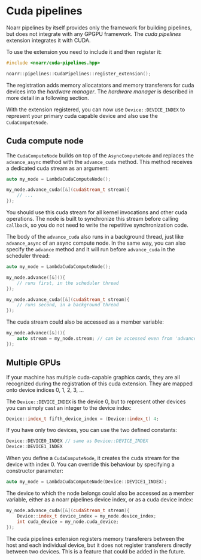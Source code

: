 # Cuda pipelines

Noarr pipelines by itself provides only the framework for building pipelines, but does not integrate with any GPGPU framework. The *cuda pipelines* extension integrates it with CUDA.

To use the extension you need to include it and then register it:

```cpp
#include <noarr/cuda-pipelines.hpp>

noarr::pipelines::CudaPipelines::register_extension();
```

The registration adds memory allocatators and memory transferers for cuda devices into the *hardware manager*. The *hardware manager* is described in more detail in a following section.

With the extension registered, you can now use `Device::DEVICE_INDEX` to represent your primary cuda capable device and also use the `CudaComputeNode`.


## Cuda compute node

The `CudaComputeNode` builds on top of the `AsyncComputeNode` and replaces the `advance_async` method with the `advance_cuda` method. This method receives a dedicated cuda stream as an argument:

```cpp
auto my_node = LambdaCudaComputeNode();

my_node.advance_cuda([&](cudaStream_t stream){
    // ...
});
```

You should use this cuda stream for all kernel invocations and other cuda operations. The node is built to synchronize this stream before calling `callback`, so you do not need to write the repetitive synchronization code.

The body of the `advance_cuda` also runs in a background thread, just like `advance_async` of an async compute node. In the same way, you can also specify the `advance` method and it will run before `advance_cuda` in the scheduler thread:

```cpp
auto my_node = LambdaCudaComputeNode();

my_node.advance([&](){
    // runs first, in the scheduler thread
});

my_node.advance_cuda([&](cudaStream_t stream){
    // runs second, in a background thread
});
```

The cuda stream could also be accessed as a member variable:

```cpp
my_node.advance([&](){
    auto stream = my_node.stream; // can be accessed even from 'advance'
});
```


## Multiple GPUs

If your machine has multiple cuda-capable graphics cards, they are all recognized during the registration of this cuda extension. They are mapped onto device indices 0, 1, 2, 3, ...

The `Device::DEVICE_INDEX` is the device 0, but to represent other devices you can simply cast an integer to the device index:

```cpp
Device::index_t fifth_device_index = (Device::index_t) 4;
```

If you have only two devices, you can use the two defined constants:

```cpp
Device::DEVICE0_INDEX // same as Device::DEVICE_INDEX
Device::DEVICE1_INDEX
```

When you define a `CudaComputeNode`, it creates the cuda stream for the device with index 0. You can override this behaviour by specifying a constructor parameter:

```cpp
auto my_node = LambdaCudaComputeNode(Device::DEVICE1_INDEX);
```

The device to which the node belongs could also be accessed as a member variable, either as a noarr pipelines device index, or as a cuda device index:

```cpp
my_node.advance_cuda([&](cudaStream_t stream){
    Device::index_t device_index = my_node.device_index;
    int cuda_device = my_node.cuda_device;
});
```

The cuda pipelines extension registers memory transferers between the host and each individual device, but it does not register transferers directly between two devices. This is a feature that could be added in the future.
